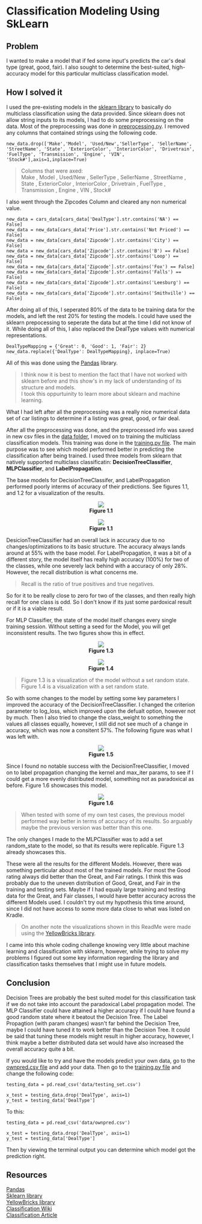 # Classification Modeling Using SkLearn

## Problem
I wanted to make a model that if fed some input's predicts the car's deal type (great, good, fair). I also sought to determine the best-suited, high-accuracy model for this particular multiclass classification model.

## How I solved it
I used the pre-existing models in the <a href="https://scikit-learn.org/stable/">sklearn library</a> to basically do multiclass classification using the data provided.
Since sklearn does not allow string inputs to its models, I had to do some preprocessing on the data.
Most of the preprocessing was done in <a href="src/preprocessing.py">preprocessing.py</a>. 
I removed any columns that contained strings using the following code.

    new_data.drop(['Make','Model', 'Used/New','SellerType', 'SellerName', 'StreetName', 'State', 'ExteriorColor', 'InteriorColor', 'Drivetrain', 'FuelType', 'Transmission', 'Engine', 'VIN', 'Stock#'],axis=1,inplace=True)
 
> Columns that were axed: <br/>
 Make , Model ,  Used/New , SellerType ,  SellerName ,  StreetName ,  State ,  ExteriorColor ,  InteriorColor ,  Drivetrain ,  FuelType ,  Transmission ,  Engine ,  VIN ,  Stock# 

I also went through the Zipcodes Column and cleared any non numerical value.

    new_data = cars_data[cars_data['DealType'].str.contains('NA') == False]
    new_data = new_data[cars_data['Price'].str.contains('Not Priced') == False]
    new_data = new_data[cars_data['Zipcode'].str.contains('City') == False]
    new_data = new_data[cars_data['Zipcode'].str.contains('B') == False]
    new_data = new_data[cars_data['Zipcode'].str.contains('Loop') == False]
    new_data = new_data[cars_data['Zipcode'].str.contains('Fox') == False]
    new_data = new_data[cars_data['Zipcode'].str.contains('Falls') == False]
    new_data = new_data[cars_data['Zipcode'].str.contains('Leesburg') == False]
    new_data = new_data[cars_data['Zipcode'].str.contains('Smithville') == False]

After doing all of this, I seperated 80% of the data to be training data for the models, and left the rest 20% for testing the models.
I could have used the sklearn prepocessing to seperate the data but at the time I did not know of it. 
While doing all of this, I also replaced the DealType values with numerical representations. 

    DealTypeMapping = {'Great': 0, 'Good': 1, 'Fair': 2}
    new_data.replace({'DealType': DealTypeMapping}, inplace=True)

All of this was done using the <a href="https://pandas.pydata.org/">Pandas</a> library.

> I think now it is best to mention the fact that I have not worked with sklearn before and this show's in my lack of understanding of its structure and models.<br/>
I took this oppurtuinity to learn more about sklearn and machine learning.</br>

What I had left after all the preprocessing was a really nice numerical data set of car listings to determine if a listing was great, good, or fair deal.

After all the preprocessing was done, and the preprocessed info was saved in new csv files in the <a href="/data">data folder</a>, I moved on to training the multiclass classification models. This training was done in the <a href="/src/training.py">training.py file</a>. The main purpose was to see which model performed better in predicting the classification after being trained. I used three models from sklearn that natively supported multiclass classificatin: **DecisionTreeClassifier**, **MLPClassifier**, and **LabelPropagation**.

The base models for DecisionTreeClassifer, and LabelPropagation performed poorly interms of accuracy of their predictions. See figures 1.1, and 1.2 for a visualization of the results.  

<p align="center">
  <img src="/data/figures/Figure_1.1.png" />
  </br>
  <b>Figure 1.1</b>
</p>
<p align="center">
  <img src="/data/figures/Figure_1.2.png" />
  </br>
  <b>Figure 1.1</b>
</p>

DesicionTreeClassifier had an overall lack in accuracy due to no changes/optimizations to its basic structure. The accuracy always lands around at 55% with the base model. For LabelPropagation, it was a bit of a different story, the model itself has really high accuracy (100%) for two of the classes, while one severely lack behind with a accuracy of only 28%. However, the recall distribution is what concerns me. 

> Recall is the ratio of true positives and true negatives.

So for it to be really close to zero for two of the classes, and then really high recall for one class is odd. So I don't know if its just some pardoxical result or if it is a viable result.

For MLP Classifier, the state of the model itself changes every single training session. Without setting a seed for the Model, you will get inconsistent results. The two figures show this in effect.

<p align="center">
  <img src="/data/figures/Figure_1.3.png" />
  </br>
  <b>Figure 1.3</b>
</p>
<p align="center">
  <img src="/data/figures/MLPClassifier.png" />
  </br>
  <b>Figure 1.4</b>
</p>

> Figure 1.3 is a visualization of the model without a set random state. Figure 1.4 is a visualization with a set random state.

So with some changes to the model by setting some key parameters I improved the accuracy of the DecisionTreeClassifier. I changed the criterion parameter to log_loss, which improved upon the defualt option, however not by much. Then I also tried to change the class_weight to something the values all classes equally, however, I still did not see much of a change in accuracy, which was now a consitent 57%. The following figure was what I was left with.

<p align="center">
  <img src="/data/figures/DecisionTree.png" />
  </br>
  <b>Figure 1.5</b>
</p>

Since I found no notable success with the DecisionTreeClassifier, I moved on to label propagation changing the kernel and max_iter params, to see if I could get a more evenly distributed model, something not as paradoxical as before. Figure 1.6 showcases this model.

<p align="center">
  <img src="/data/figures/LabelPropagation.png" />
  </br>
  <b>Figure 1.6</b>
</p>

> When tested with some of my own test cases, the previous model performed way better in terms of accuracy of its results. So arguably maybe the previous version was better than this one.

The only changes I made to the MLPClassifier was to add a set random_state to the model, so that its results were replicable. Figure 1.3 already showcases this.

These were all the results for the different Models. However, there was something perticular about most of the trained models. For most the Good rating always did better than the Great, and Fair ratings. I think this was probably due to the uneven distribution of Good, Great, and Fair in the training and testing sets. Maybe if I had equaly large training and testing data for the Great, and Fair classes, I would have better accuracy across the different Models used. I couldn't try out my hypothesis this time around, since I did not have access to some more data close to what was listed on Kradle.

> On another note the visualizations shown in this ReadMe were made using the <a href="https://www.scikit-yb.org/">YellowBricks library</a>.

I came into this whole coding challenge knowing very little about machine learning and classification with sklearn, however, while trying to solve my problems I figured out some key information regarding the library and classification tasks themselves that I might use in future models.

## Conclusion
Decision Trees are probably the best suited model for this classification task if we do not take into account the paradoxical Label propagation model. The MLP Classifier could have attained a higher accuracy if I could have found a good random state where it beatout the Decision Tree. The Label Propagtion (with param changes) wasn't far behind the Decision Tree, maybe I could have tuned it to work better than the Decision Tree. It could be said that tuning these models might result in higher accuracy, however, I think maybe a better distributed data set would have also increased the overall accuracy quite a bit.

If you would like to try and have the models predict your own data, go to the <a href="/data/ownpred.csv">ownpred.csv file</a> and add your data. Then go to the <a href="/src/training.py">training.py file</a> and change the following code:

    testing_data = pd.read_csv('data/testing_set.csv')

    x_test = testing_data.drop('DealType', axis=1)
    y_test = testing_data['DealType']

To this:
    
    testing_data = pd.read_csv('data/ownpred.csv')

    x_test = testing_data.drop('DealType', axis=1)
    y_test = testing_data['DealType']


Then by viewing the terminal output you can determine which model got the prediction right.

## Resources

<a href="https://pandas.pydata.org/">Pandas</a><br/>
<a href="https://scikit-learn.org/stable/">Sklearn library</a><br/>
<a href="https://www.scikit-yb.org/">YellowBricks library</a><br/>
<a href="https://en.wikipedia.org/wiki/Multiclass_classification">Classification Wiki</a><br/>
<a href="https://machinelearningmastery.com/types-of-classification-in-machine-learning/">Classification Article</a><br/>